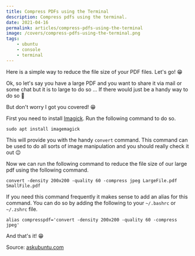 ```yaml
---
title: Compress PDFs using the Terminal
description: Compress pdfs using the terminal.
date: 2021-04-16
permalink: articles/compress-pdfs-using-the-terminal
image: /covers/compress-pdfs-using-the-terminal.png
tags: 
    - ubuntu
    - console
    - terminal
---
```


Here is a simple way to reduce the file size of your PDF files. Let's go! 😁

<!-- more -->

Ok, so let's say you have a large PDF and you want to share it via mail or some chat but it is to large to do so ... If there would just be a handy way to do so 🤔

But don't worry I got you covered! 😁

First you need to install [Imagick](https://imagemagick.org/index.php). Run the following command to do so.

```
sudo apt install imagemagick
```

This will provide you with the handy `convert` command. This command can be used to do all sorts of image manipulation and you should really check it out 😉

Now we can run the following command to reduce the file size of our large pdf using the following command.

```
convert -density 200x200 -quality 60 -compress jpeg LargeFile.pdf SmallFile.pdf
```

If you need this command frequently it makes sense to add an alias for this command. You can do so by adding the following to your `~/.bashrc` or `~/.zshrc` file.

```
alias compresspdf='convert -density 200x200 -quality 60 -compress jpeg'
```

And that's it! 😁

Source: [askubuntu.com](https://askubuntu.com/questions/113544/how-can-i-reduce-the-file-size-of-a-scanned-pdf-file/469255#469255)